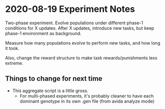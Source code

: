 # 2020-08-19 Experiment Notes

Two-phase experiment. Evolve populations under different phase-1 conditions for X updates. After
X updates, introduce new tasks, but keep phase-1 environment as background.

Measure how many populations evolve to perform new tasks, and how long it took.

Also, change the reward structure to make task rewards/punishments less extreme.

## Things to change for next time

- This aggregate script is a little gross.
  - For multi-phased experiments, it's probably cleaner to have each dominant genotype in its own .gen file (from avida analyze mode)